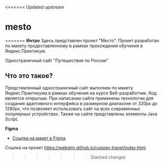 <<<<<<< Updated upstream
# mesto
=======
**Интро**
Здесь представлен проект "Место".
Проект разработан по макету продеставленному в рамках прохождения обучения в Яндекс.Пректикум.

Одностраничный сайт "Путешествия по России"

 Что это такое?
 -----------

Представленный одностраничный сайт выполнен по макету Яндекс.Практикума в рамках обучения на курсе Веб-разработчик. Код является открытым.
При написании сайта применены технологии для создания адаптивного интерфейса в размерном диапазоне от 320px до 1280px, что позволяет использовать сайт на всех современных популярных устройствах.
Также на сайте представлены элементы Java Script.

**Figma**

* [Ссылка на макет в Figma](https://www.figma.com/file/2cn9N9jSkmxD84oJik7xL7/JavaScript.-Sprint-4?node-id=0%3A1)

Ссылка на проект https://webdmi.github.io/russian-travel/index.html

>>>>>>> Stashed changes
